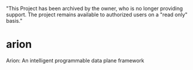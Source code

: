 "This Project has been archived by the owner, who is no longer providing support.  The project remains available to authorized users on a "read only" basis."

# arion
Arion: An intelligent programmable data plane framework
